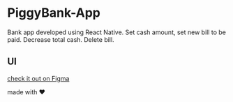 # PiggyBank-App
Bank app developed using React Native. Set cash amount, set new bill to be paid. Decrease total cash. Delete bill.

## UI

[check it out on Figma](https://www.figma.com/file/cVXBWwjVunZc5oIEeiVpMe/PiggyPay?node-id=0%3A1)

made with :hearts:
